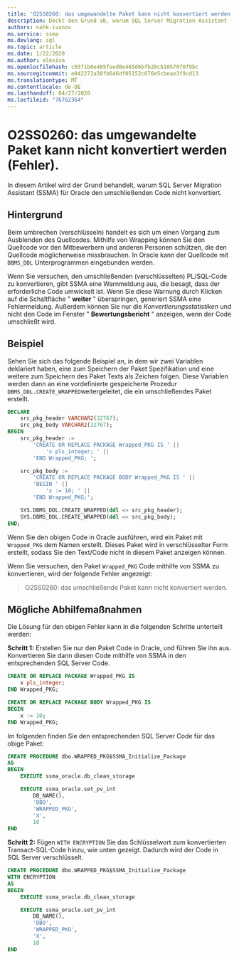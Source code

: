 ```yaml
---
title: 'O2SS0260: das umgewandelte Paket kann nicht konvertiert werden (Fehler).'
description: Deckt den Grund ab, warum SQL Server Migration Assistant (SSMA) für Oracle den umschließenden Code nicht konvertiert.
authors: nahk-ivanov
ms.service: ssma
ms.devlang: sql
ms.topic: article
ms.date: 1/22/2020
ms.author: alexiva
ms.openlocfilehash: c93f1b0e405feed0e465d6bfb28cb10570f0f9bc
ms.sourcegitcommit: e042272a38fb646df05152c676e5cbeae3f9cd13
ms.translationtype: MT
ms.contentlocale: de-DE
ms.lasthandoff: 04/27/2020
ms.locfileid: "76762364"
---
```

# <a name="o2ss0260-wrapped-package-cannot-be-converted-error"></a>O2SS0260: das umgewandelte Paket kann nicht konvertiert werden (Fehler).

In diesem Artikel wird der Grund behandelt, warum SQL Server Migration Assistant (SSMA) für Oracle den umschließenden Code nicht konvertiert.

## <a name="background"></a>Hintergrund

Beim umbrechen (verschlüsseln) handelt es sich um einen Vorgang zum Ausblenden des Quellcodes. Mithilfe von Wrapping können Sie den Quellcode vor den Mitbewerbern und anderen Personen schützen, die den Quellcode möglicherweise missbrauchen. In Oracle kann der Quellcode mit `DBMS_DDL` Unterprogrammen eingebunden werden.

Wenn Sie versuchen, den umschließenden (verschlüsselten) PL/SQL-Code zu konvertieren, gibt SSMA eine Warnmeldung aus, die besagt, dass der erforderliche Code umwickelt ist. Wenn Sie diese Warnung durch Klicken auf die Schaltfläche " **weiter** " überspringen, generiert SSMA eine Fehlermeldung. Außerdem können Sie nur die *Konvertierungsstatistiken* und nicht den Code im Fenster " **Bewertungsbericht** " anzeigen, wenn der Code umschließt wird.

## <a name="example"></a>Beispiel

Sehen Sie sich das folgende Beispiel an, in dem wir zwei Variablen deklariert haben, eine zum Speichern der Paket Spezifikation und eine weitere zum Speichern des Paket Texts als Zeichen folgen. Diese Variablen werden dann an eine vordefinierte gespeicherte Prozedur `DBMS_DDL.CREATE_WRAPPED`weitergeleitet, die ein umschließendes Paket erstellt.

```sql
DECLARE
    src_pkg_header VARCHAR2(32767);
    src_pkg_body VARCHAR2(32767);
BEGIN
    src_pkg_header :=
        'CREATE OR REPLACE PACKAGE Wrapped_PKG IS ' ||
            'x pls_integer; ' ||
        'END Wrapped_PKG; ';

    src_pkg_body :=
        'CREATE OR REPLACE PACKAGE BODY Wrapped_PKG IS ' ||
        'BEGIN ' ||
            'x := 10; ' ||
        'END Wrapped_PKG;';

    SYS.DBMS_DDL.CREATE_WRAPPED(ddl => src_pkg_header);
    SYS.DBMS_DDL.CREATE_WRAPPED(ddl => src_pkg_body);
END;
```

Wenn Sie den obigen Code in Oracle ausführen, wird ein Paket mit `Wrapped_PKG` dem Namen erstellt. Dieses Paket wird in verschlüsselter Form erstellt, sodass Sie den Text/Code nicht in diesem Paket anzeigen können.

Wenn Sie versuchen, den Paket `Wrapped_PKG` Code mithilfe von SSMA zu konvertieren, wird der folgende Fehler angezeigt:

> O2SS0260: das umschließende Paket kann nicht konvertiert werden.

## <a name="possible-remedies"></a>Mögliche Abhilfemaßnahmen

Die Lösung für den obigen Fehler kann in die folgenden Schritte unterteilt werden:

**Schritt 1:** Erstellen Sie nur den Paket Code in Oracle, und führen Sie ihn aus. Konvertieren Sie dann diesen Code mithilfe von SSMA in den entsprechenden SQL Server Code.

```sql
CREATE OR REPLACE PACKAGE Wrapped_PKG IS
    x pls_integer;
END Wrapped_PKG;

CREATE OR REPLACE PACKAGE BODY Wrapped_PKG IS
BEGIN
    x := 10;
END Wrapped_PKG;
```

Im folgenden finden Sie den entsprechenden SQL Server Code für das obige Paket:

```sql
CREATE PROCEDURE dbo.WRAPPED_PKG$SSMA_Initialize_Package
AS
BEGIN
    EXECUTE ssma_oracle.db_clean_storage

    EXECUTE ssma_oracle.set_pv_int
        DB_NAME(),
        'DBO',
        'WRAPPED_PKG',
        'X',
        10
END
```

**Schritt 2:** Fügen `WITH ENCRYPTION` Sie das Schlüsselwort zum konvertierten Transact-SQL-Code hinzu, wie unten gezeigt. Dadurch wird der Code in SQL Server verschlüsselt.

```sql
CREATE PROCEDURE dbo.WRAPPED_PKG$SSMA_Initialize_Package
WITH ENCRYPTION
AS
BEGIN
    EXECUTE ssma_oracle.db_clean_storage

    EXECUTE ssma_oracle.set_pv_int
        DB_NAME(),
        'DBO',
        'WRAPPED_PKG',
        'X',
        10
END
```
